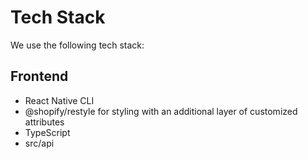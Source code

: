 # Tech Stack

We use the following tech stack:

## Frontend
- React Native CLI
- @shopify/restyle for styling with an additional layer of customized attributes
- TypeScript
- src/api